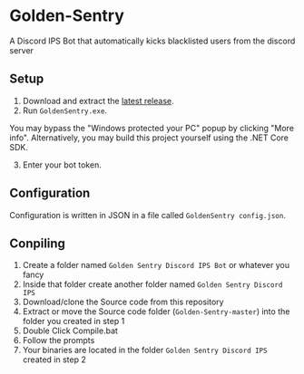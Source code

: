 # Golden-Sentry
A Discord IPS Bot that automatically kicks blacklisted users from the discord server 

## Setup

1. Download and extract the [latest release](https://github.com/GhostNaix/Golden-Sentry/releases).
2. Run `GoldenSentry.exe`.

You may bypass the "Windows protected your PC" popup by clicking "More info". Alternatively, you may build this project yourself using the .NET Core SDK.

3. Enter your bot token.

## Configuration

Configuration is written in JSON in a file called `GoldenSentry config.json`.

## Conpiling
1. Create a folder named `Golden Sentry Discord IPS Bot` or whatever you fancy
2. Inside that folder create another folder named `Golden Sentry Discord IPS`
3. Download/clone the Source code from this repository
4. Extract or move the Source code folder (`Golden-Sentry-master`) into the folder you created in step 1
5. Double Click Compile.bat
6. Follow the prompts
7. Your binaries are located in the folder `Golden Sentry Discord IPS` created in step 2
